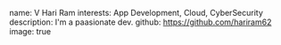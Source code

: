 name: V Hari Ram
interests: App Development, Cloud, CyberSecurity
description: I'm a paasionate dev.
github: https://github.com/hariram62
image: true